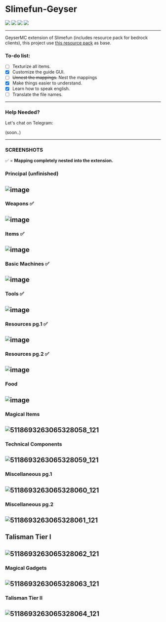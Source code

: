 # Slimefun-Geyser

![](https://img.shields.io/github/stars/SofiaRedmond/Slimefun-Geyser)
![](https://img.shields.io/github/forks/SofiaRedmond/Slimefun-Geyser) 
![](https://img.shields.io/github/v/release/SofiaRedmond/Slimefun-Geyser?include_prereleases)
![](https://img.shields.io/github/issues/SofiaRedmond/Slimefun-Geyser)

---

GeyserMC extension of Slimefun (includes resource pack for bedrock clients), this project use [this resource pack](https://github.com/xMikux/Slimefun-Resourcepack) as base.

### To-do list:
- [ ] Texturize all items.
- [x] Customize the guide GUI.
- [ ] ~~Unnest the mappings.~~ Nest the mappings
- [x] Make things easier to understand.
- [x] Learn how to speak english.
- [ ] Translate the file names.

---

### Help Needed?

Let's chat on Telegram:

(soon..)

---

### SCREENSHOTS
✅ = **Mapping completely nested into the extension.**
### Principal (unfinished)
![image](https://user-images.githubusercontent.com/86848962/178095545-d5d8d506-cc42-402d-8944-07aa3f10c4dc.png)
---
### Weapons ✅
![image](https://user-images.githubusercontent.com/86848962/178095563-f5270b8b-befe-4f4c-b3cb-103d68e353f3.png)
---
### Items ✅
![image](https://user-images.githubusercontent.com/86848962/178095577-d6e2088e-7c4d-4618-82cb-f7c2a223ec29.png)
---
### Basic Machines ✅
![image](https://user-images.githubusercontent.com/86848962/178095592-37b5662a-6020-4551-8fce-c9d6b48ae2d7.png)
---
### Tools ✅
![image](https://user-images.githubusercontent.com/86848962/178095601-359bb946-4978-4f83-b522-5c0e18a7a3d1.png)
---
### Resources pg.1 ✅
![image](https://user-images.githubusercontent.com/86848962/178095628-d6563678-4a35-43e1-97dc-fafd3927c45b.png)
---
### Resources pg.2 ✅
![image](https://user-images.githubusercontent.com/86848962/178095649-48ccfff9-b14d-4299-9605-569d33988e8f.png)
---
### Food
![image](https://user-images.githubusercontent.com/86848962/178095666-84a8963d-076b-439d-a533-b2db09d6ab44.png)
---
### Magical Items
![5118693263065328058_121](https://user-images.githubusercontent.com/86848962/164431163-1a1af0c6-3bb1-448e-8d11-b9a01658d5c1.jpg)
---
### Technical Components
![5118693263065328059_121](https://user-images.githubusercontent.com/86848962/164431456-54680cb2-d808-4460-9bfd-b6f160847f32.jpg)
---
### Miscellaneous pg.1
![5118693263065328060_121](https://user-images.githubusercontent.com/86848962/164432591-45af76bc-0251-43a2-af48-27a406ea43d0.jpg)
---
### Miscellaneous pg.2
![5118693263065328061_121](https://user-images.githubusercontent.com/86848962/164432836-8ef4b45e-553a-4633-a78a-099307d054a6.jpg)
---
## Talisman Tier I
![5118693263065328062_121](https://user-images.githubusercontent.com/86848962/164433085-ef5a3539-ba19-4150-b13c-21501330c9ae.jpg)
---
### Magical Gadgets
![5118693263065328063_121](https://user-images.githubusercontent.com/86848962/164433402-ce903753-fc36-4be1-80ac-f6f5418a219d.jpg)
---
### Talisman Tier II
![5118693263065328064_121](https://user-images.githubusercontent.com/86848962/164436793-25818f76-2138-4be5-9a57-89724a5934f5.jpg)
---